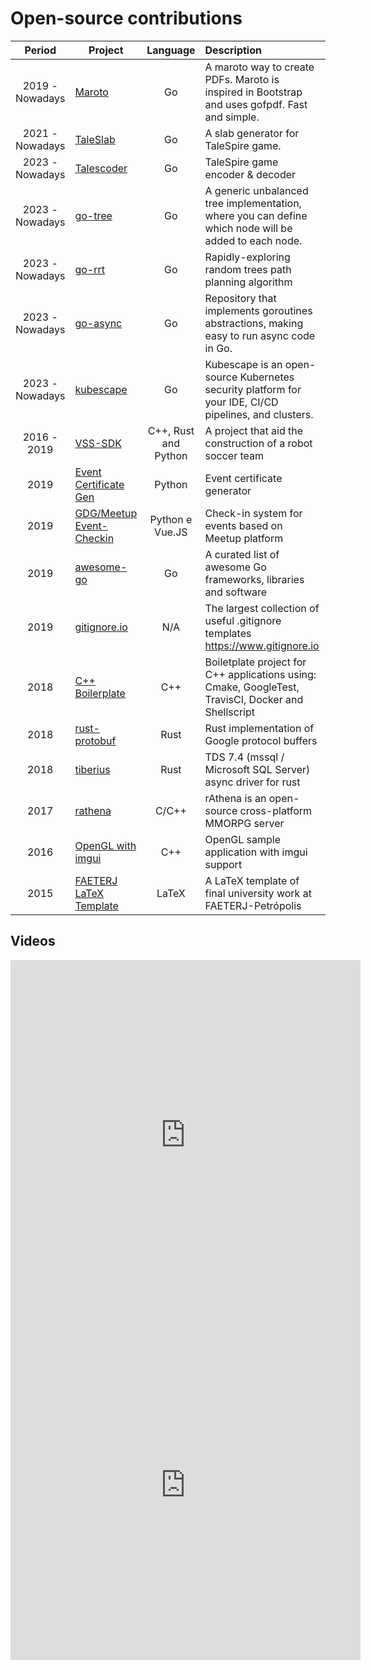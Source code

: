 # Open-source contributions
|     Period      | Project                                                                            |       Language       | Description                                                                                           |    Role     | Language |
|:---------------:|------------------------------------------------------------------------------------|:--------------------:|:------------------------------------------------------------------------------------------------------|:-----------:|:--------:|
| 2019 - Nowadays | [Maroto](http://maroto.io/)                                                        |          Go          | A maroto way to create PDFs. Maroto is inspired in Bootstrap and uses gofpdf. Fast and simple.        |   Creator   |   :us:   |
| 2021 - Nowadays | [TaleSlab](https://johnfercher.github.io/taleslab)                                 |          Go          | A slab generator for TaleSpire game.                                                                  |   Creator   |   :us:   |
| 2023 - Nowadays | [Talescoder](https://github.com/johnfercher/talescoder)                            |          Go          | TaleSpire game encoder & decoder                                                                      |   Creator   |   :us:   |
| 2023 - Nowadays | [go-tree](https://github.com/johnfercher/go-tree)                                  |          Go          | A generic unbalanced tree implementation, where you can define which node will be added to each node. |   Creator   |   :us:   |
| 2023 - Nowadays | [go-rrt](https://github.com/johnfercher/go-rrt)                                    |          Go          | Rapidly-exploring random trees path planning algorithm                                                |   Creator   |   :us:   |
| 2023 - Nowadays | [go-async](https://github.com/F-Amaral/go-async)                                   |          Go          | Repository that implements goroutines abstractions, making easy to run async code in Go.              | Contributor |   :us:   |
| 2023 - Nowadays | [kubescape](https://github.com/kubescape/kubescape)                                |          Go          | Kubescape is an open-source Kubernetes security platform for your IDE, CI/CD pipelines, and clusters. | Contributor |   :us:   |
|   2016 - 2019   | [VSS-SDK](https://vss-sdk.github.io/book/general.html)                             | C++, Rust and Python | A project that aid the construction of a robot soccer team                                            |   Creator   | :brazil: |
|      2019       | [Event Certificate Gen](https://github.com/GDGPetropolis/event-certificate-gen)    |        Python        | Event certificate generator                                                                           |   Creator   |   :us:   |
|      2019       | [GDG/Meetup Event-Checkin](https://github.com/GDGPetropolis/compose-event-checkin) |   Python e Vue.JS    | Check-in system for events based on Meetup platform                                                   |   Creator   |   :us:   |
|      2019       | [awesome-go](https://github.com/avelino/awesome-go)                                |          Go          | A curated list of awesome Go frameworks, libraries and software                                       | Contributor |   :us:   |
|      2019       | [gitignore.io](https://github.com/dvcs/gitignore)                                  |         N/A          | The largest collection of useful .gitignore templates https://www.gitignore.io                        | Contributor |   :us:   |
|      2018       | [C++ Boilerplate](https://github.com/johnfercher/boilerplate)                      |         C++          | Boiletplate project for C++ applications using: Cmake, GoogleTest, TravisCI, Docker and Shellscript   |   Creator   |   :us:   |
|      2018       | [rust-protobuf](https://github.com/stepancheg/rust-protobuf)                       |         Rust         | Rust implementation of Google protocol buffers                                                        | Contributor |   :us:   |
|      2018       | [tiberius](https://github.com/steffengy/tiberius)                                  |         Rust         | TDS 7.4 (mssql / Microsoft SQL Server) async driver for rust                                          | Contributor |   :us:   |
|      2017       | [rathena](https://github.com/rathena/rathena)                                      |        C/C++         | rAthena is an open-source cross-platform MMORPG server                                                | Contributor |   :us:   |
|      2016       | [OpenGL with imgui](https://github.com/valera-rozuvan/opengl-sample-with-imgui)    |         C++          | OpenGL sample application with imgui support                                                          | Contributor |   :us:   |
|      2015       | [FAETERJ LaTeX Template](https://github.com/johnfercher/faeterj-latex-template)    |        LaTeX         | A LaTeX template of final university work at FAETERJ-Petrópolis                                       |   Creator   | :brazil: |

## Videos

<iframe width="560" height="560" src="https://www.youtube.com/embed/jwOy4JgleTU" title="YouTube video player" frameborder="0" allow="accelerometer; autoplay; clipboard-write; encrypted-media; gyroscope; picture-in-picture; web-share" allowfullscreen></iframe>

<iframe width="560" height=560" src="https://www.youtube.com/embed/2Yo8s7w7rTE" title="YouTube video player" frameborder="0" allow="accelerometer; autoplay; clipboard-write; encrypted-media; gyroscope; picture-in-picture; web-share" allowfullscreen></iframe>
